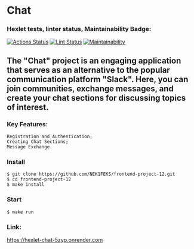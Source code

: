 # Chat

### Hexlet tests, linter status, Maintainability Badge:
[![Actions Status](https://github.com/NEK1FEKS/frontend-project-12/actions/workflows/hexlet-check.yml/badge.svg)](https://github.com/NEK1FEKS/frontend-project-12/actions)
[![Lint Status](https://github.com/NEK1FEKS/frontend-project-12/actions/workflows/eslint-check.yml/badge.svg)](https://github.com/NEK1FEKS/frontend-project-12/actions)
[![Maintainability](https://api.codeclimate.com/v1/badges/c77d9c941743f31f82b9/maintainability)](https://codeclimate.com/github/NEK1FEKS/frontend-project-12/maintainability)

## The "Chat" project is an engaging application that serves as an alternative to the popular communication platform "Slack". Here, you can join communities, exchange messages, and create your chat sections for discussing topics of interest.

### Key Features:

```
Registration and Authentication;
Creating Chat Sections;
Message Exchange.
```

### Install

```
$ git clone https://github.com/NEK1FEKS/frontend-project-12.git
$ cd frontend-project-12
$ make install
```

### Start

```
$ make run
```

### Link:

https://hexlet-chat-5zyp.onrender.com
